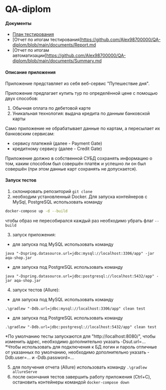 # QA-diplom

#### Документы
 - [План тестирования](https://github.com/Alex98700000/QA-diplom/blob/main/documents/Plan.md)
 - [Отчет по итогам тестирования]https://github.com/Alex98700000/QA-diplom/blob/main/documents/Report.md
 - [Отчет по итогам автоматизации]https://github.com/Alex98700000/QA-diplom/blob/main/documents/Summary.md
 
#### Описание приложения
Приложение представляет из себя веб-сервис "Путешествие дня".

Приложение предлагает купить тур по определённой цене с помощью двух способов:

1. Обычная оплата по дебетовой карте
2. Уникальная технология: выдача кредита по данным банковской карты

Само приложение не обрабатывает данные по картам, а пересылает их банковским сервисам:

 - сервису платежей (далее - Payment Gate)
 - кредитному сервису (далее - Credit Gate)
 
Приложение должно в собственной СУБД сохранять информацию о том, каким способом был совершён платёж и успешно ли он был совершён (при этом данные карт сохранять не допускается).
 
#### Запуск тестов

 1. склонировать репозиторий ```git clone ```
 2. необходим установленный Docker. Для запуска контейнеров с MySql, PostgreSQL использовать команду 
 ```sh
 docker-compose up -d --build 
 ```
 чтобы образ не пересобирался каждый раз необходимо убрать флаг ```--build```
 
 3. запуск приложения:
   - для запуска под MySQL использовать команду
 
 ```java "-Dspring.datasource.url=jdbc:mysql://localhost:3306/app" -jar aqa-shop.jar```
 
   - для запуска под PostgreSQL использовать команду 
   
   ```java "-Dspring.datasource.url=jdbc:postgresql://localhost:5432/app" -jar aqa-shop.jar```
   

4. запуск тестов (Allure):
  - для запуска под MySQL использовать команду 
   
   ```.\gradlew "-Ddb.url=jdbc:mysql://localhost:3306/app" clean test```
   

   - для запуска под PostgreSQL использовать команду 
    
   ```.\gradlew "-Ddb.url=jdbc:postgresql://localhost:5432/app" clean test```

*По умолчанию тесты запускаются для "http://localhost:8080/", чтобы изменить адрес, необходимо дополнительно указать -Dsut.url=...
*Чтобы использовать для подключения к БД логин и пароль отличные от указанных по умолчанию, необходимо дополнительно указать -Ddb.user=... и -Ddb.password=...

5. для получения отчета (Allure) использовать команду ```.\gradlew allureServe```
6. после окончания тестов завершить работу приложения (Ctrl+C), остановить контейнеры командой ```docker-compose down```
